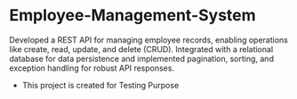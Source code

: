 # Employee-Management-System
Developed a REST API for managing employee records, enabling operations like create, read, update, and delete (CRUD). Integrated with a relational database for data persistence and implemented pagination, sorting, and exception handling for robust API responses.
- This project is created for Testing Purpose
